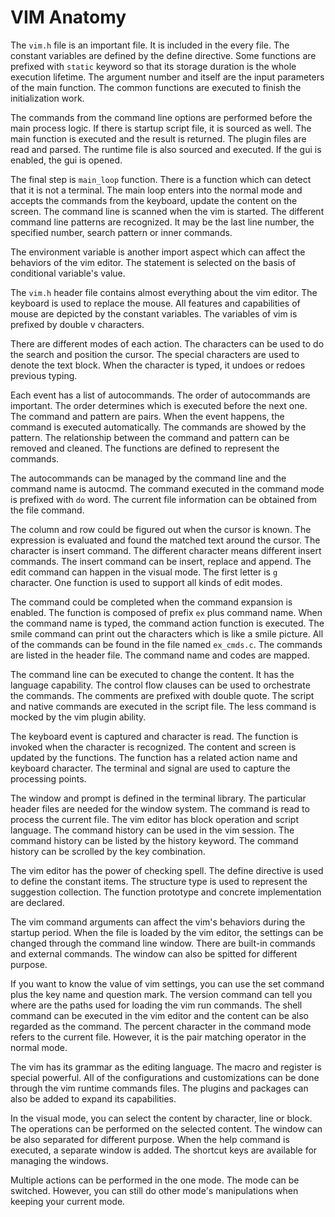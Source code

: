 # VIM Anatomy

The `vim.h` file is an important file. It is included in the every file. The constant variables  are defined by the define directive. Some functions are prefixed with `static` keyword so that its storage duration is the whole execution lifetime. The argument number and itself are the input parameters of the main function. The common functions are executed to finish the initialization work.

The commands from the command line options are performed before the main process logic. If there is startup script file, it is sourced as well. The main function is executed and the result is returned. The plugin files are read and parsed. The runtime file is also sourced and executed. If the gui is enabled, the gui is opened.

The final step is `main_loop` function. There is a function which can detect that it is not a terminal. The main loop enters into the normal mode and accepts the commands from the keyboard, update the content on the screen. The command line is scanned when the vim is started. The different command line patterns are recognized. It may be the last line number, the specified number, search pattern or inner commands. 

The environment variable is another import aspect which can affect the behaviors of the vim editor. The statement is selected on the basis of conditional variable's value. 

The `vim.h` header file contains almost everything about the vim editor. The keyboard is used to replace the mouse. All features and capabilities of mouse are depicted by the constant variables. The variables of vim is prefixed by double v characters. 

There are different modes of each action. The characters can be used to do the search and position the cursor. The special characters are used to denote the text block. When the character is typed, it undoes or redoes previous typing. 

Each event has a list of autocommands. The order of autocommands are important. The order determines  which is executed before the next one. The command and pattern are pairs. When the event happens, the command is executed automatically. The commands are showed by the pattern. The relationship between the command and pattern can be removed and cleaned. The functions are defined to represent the commands. 

The autocommands can be managed by the command line and the command name is autocmd. The command executed in the command mode is prefixed with `do` word. The current file information can be obtained from the file command. 

The column and row could be figured out when the cursor is known. The expression is evaluated and found the matched text around the cursor. The character is insert command. The different character means different insert commands. The insert command can be insert, replace and append. The edit command can happen in the visual mode. The first letter is `g` character. One function is used to support all kinds of edit modes. 

The command could be completed when the command expansion is enabled. The function is composed of prefix `ex` plus command name. When the command name is typed, the command action function is executed. The smile command can print out the characters which is like a smile picture. All of the commands can be found in the file named `ex_cmds.c`. The commands are listed in the header file. The command name and codes are mapped. 

The command line can be executed to change the content. It has the language capability. The control flow clauses can be used to orchestrate the commands. The comments are prefixed with double quote. The script and native commands are executed in the script file. The less command is mocked by the vim plugin ability. 

The keyboard event is captured and character is read. The function is invoked when the character is recognized. The content and screen is updated by the functions. The function has a related action name and keyboard character. The terminal and signal are used to capture the processing points. 

The window and prompt is defined in the terminal library. The particular header files are needed for the window system. The command is read to process the current file. The vim editor has block operation and script language. The command history can be used in the vim session. The command history can be listed by the history keyword. The command history can be scrolled by the key combination. 

The vim editor has the power of checking spell. The define directive is used to define the constant items. The structure type is used to represent the suggestion collection. The function prototype and concrete implementation are declared. 

The vim command arguments can affect the vim's behaviors during the startup period. When the file is loaded by the vim editor, the settings can be changed through the command line window. There are built-in commands and external commands. The window can also be spitted for different purpose. 

If you want to know the value of vim settings, you can use the set command plus the key name and question mark. The version command can tell you where are the paths used for loading the vim run commands. The shell command can be executed in the vim editor and the content can be also regarded as the command. The percent character in the command mode refers to the current file. However, it is the pair matching operator in the normal mode.

The vim has its grammar as the editing language. The macro and register is special powerful. All of the configurations and customizations can be done through the vim runtime commands files. The plugins and packages can also be added to expand its capabilities.

In the visual mode, you can select the content by character, line or block. The operations can be performed on the selected content. The window can be also separated for different purpose. When the help command is executed, a separate window is added. The shortcut keys are available for managing the windows. 

Multiple actions can be performed in the one mode. The mode can be switched. However, you can still do other mode's manipulations when keeping your current mode. 
